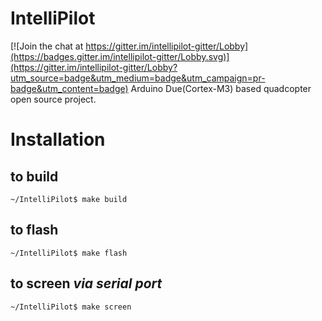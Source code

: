 # IntelliPilot

[![Join the chat at https://gitter.im/intellipilot-gitter/Lobby](https://badges.gitter.im/intellipilot-gitter/Lobby.svg)](https://gitter.im/intellipilot-gitter/Lobby?utm_source=badge&utm_medium=badge&utm_campaign=pr-badge&utm_content=badge)
Arduino Due(Cortex-M3) based quadcopter open source project.

# Installation
## to build
`~/IntelliPilot$ make build`
## to flash
`~/IntelliPilot$ make flash`
## to screen *via serial port*
`~/IntelliPilot$ make screen`
